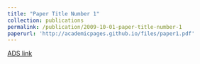 ```yaml
---
title: "Paper Title Number 1"
collection: publications
permalink: /publication/2009-10-01-paper-title-number-1
paperurl: 'http://academicpages.github.io/files/paper1.pdf'
---
```

[ADS link](http://academicpages.github.io/files/paper1.pdf)


